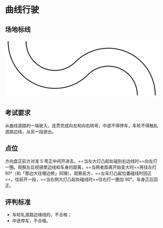 # 曲线行驶

## 场地标线

![](./images/s-turn.svg)

## 考试要求

从曲线道路的一端驶入，连贯完成向左和向右转弯，中途不得停车，车轮不得触轧道路边线，从另一段驶出。

## 点位

方向盘正前方对准 S 弯正中间开进去，==当左大灯凸起处碰到右边线时==向左打一圈。观察左后视镜里边线和车身的距离，==当两者距离开始变大时==再往左打 90°（和「那边大往哪边修」同理）。观察前方，==左车灯凸起位置碰线时回正==，往前开一段，==当右侧大灯凸起处碰线时==往右打一圈加 90°。车身正后回正。

## 评判标准

- 车轮轧道路边缘线的，不合格；
- 中途停车，不合格。
